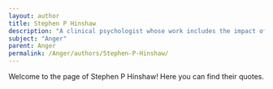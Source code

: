 ```yaml
---
layout: author
title: Stephen P Hinshaw
description: "A clinical psychologist whose work includes the impact of anger on mental health and the stigma surrounding emotional expression."
subject: "Anger"
parent: Anger
permalink: /Anger/authors/Stephen-P-Hinshaw/
---
```


Welcome to the page of Stephen P Hinshaw! Here you can find their quotes.
